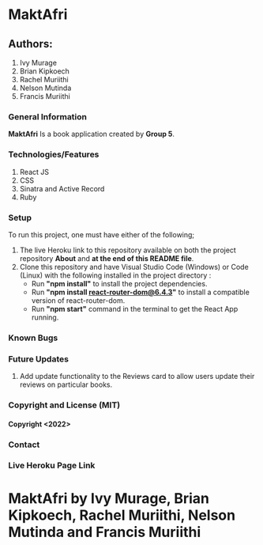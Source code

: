# MaktAfri
## Authors:
1. Ivy Murage
2. Brian Kipkoech
3. Rachel Muriithi
4. Nelson Mutinda
5. Francis Muriithi
### General Information
**MaktAfri** Is a book application created by **Group 5**. 
### Technologies/Features 
1. React JS
2. CSS 
3. Sinatra and Active Record
4. Ruby
### Setup
To run this project, one must have either of the following;
1. The live Heroku link to this repository available on both the project repository **About** and **at the end of this README file**.
2. Clone this repository and have Visual Studio Code (Windows) or Code (Linux) with the following installed in the project directory :
    * Run __"npm install"__ to install the project dependencies.
    * Run __"npm install react-router-dom@6.4.3"__ to install a compatible version of react-router-dom.
    * Run __"npm start"__ command in the terminal to get the React App running.
### Known Bugs
### Future Updates
1. Add update functionality to the Reviews card to allow users update their reviews on particular books.

### Copyright and License (MIT)
#### Copyright <2022>

### Contact
### Live Heroku Page Link
# MaktAfri by Ivy Murage, Brian Kipkoech, Rachel Muriithi, Nelson Mutinda and Francis Muriithi